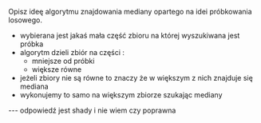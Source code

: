 Opisz ideę algorytmu znajdowania mediany opartego na idei próbkowania losowego.

- wybierana jest jakaś mała część zbioru na której wyszukiwana jest próbka
- algorytm dzieli zbiór na części :
	- mniejsze od próbki
	- większe równe
- jeżeli zbiory nie są równe to znaczy że w większym z nich znajduje się mediana
- wykonujemy to samo na większym zbiorze szukając mediany


--- odpowiedź jest shady i nie wiem czy poprawna